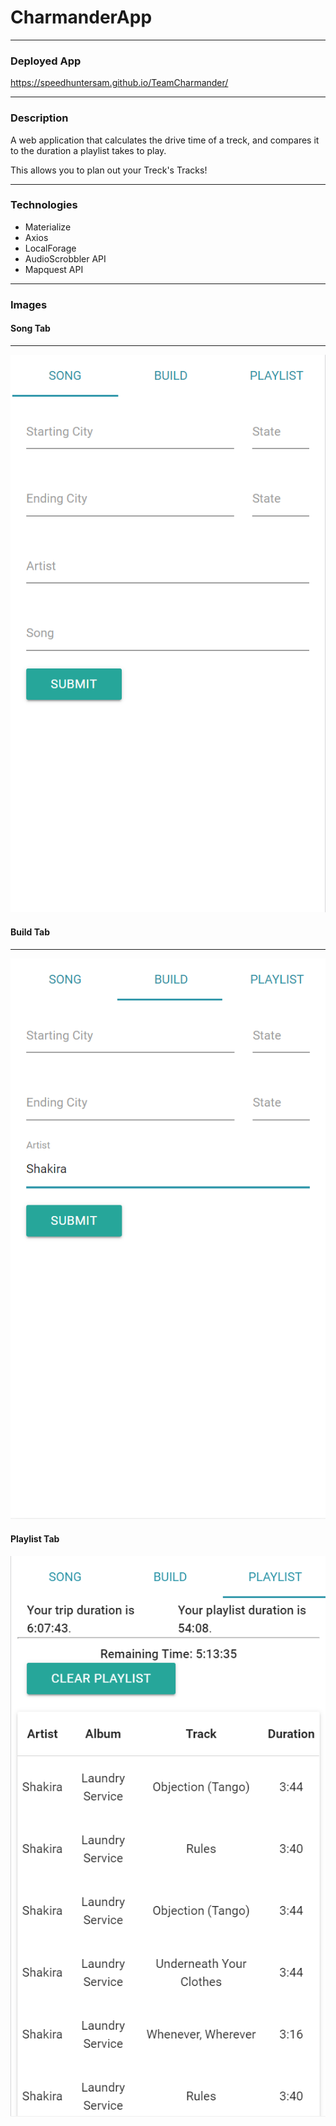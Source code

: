 # CharmanderApp

---

### Deployed App

https://speedhuntersam.github.io/TeamCharmander/

---

### Description

A web application that calculates the drive time of a treck, and compares it to the duration a playlist takes to play.

This allows you to plan out your Treck's Tracks!

---

### Technologies

* Materialize
* Axios
* LocalForage
* AudioScrobbler API
* Mapquest API

---

### Images

#### Song Tab
---
![picture alt](assets/images/Img1.png "Song Tab")

#### Build Tab
---
![picture alt](assets/images/Img2.png "Build Tab")

#### Playlist Tab
![picture alt](assets/images/Img3.png "Playlist Tab")

